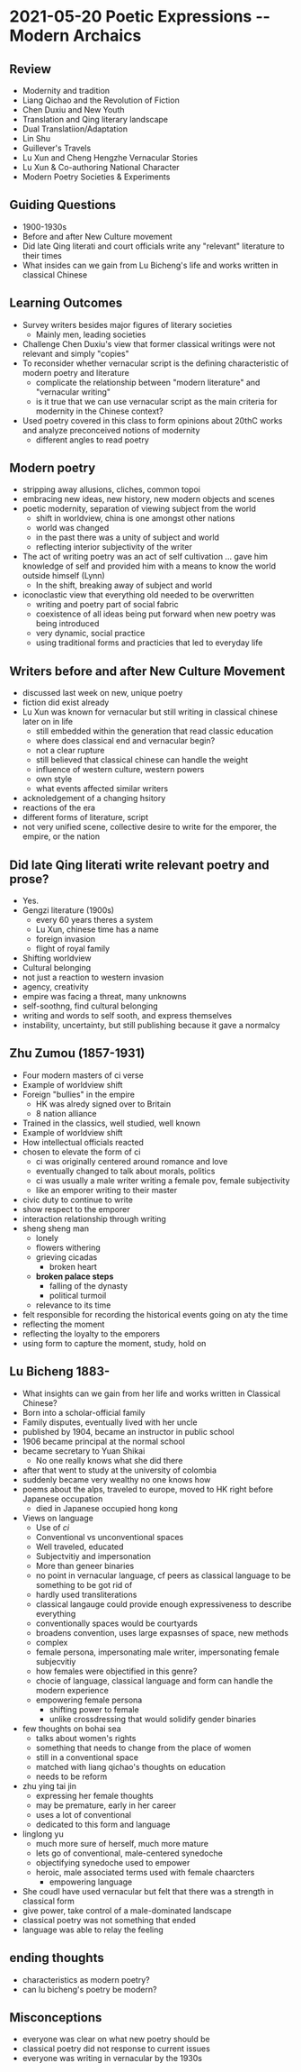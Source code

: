 # 2021-05-20 Poetic Expressions -- Modern Archaics

## Review

* Modernity and tradition
* Liang Qichao and the Revolution of Fiction
* Chen Duxiu and New Youth
* Translation and Qing literary landscape
* Dual Translatiion/Adaptation
* Lin Shu
* Guillever's Travels
* Lu Xun and Cheng Hengzhe Vernacular Stories
* Lu Xun & Co-authoring National Character
* Modern Poetry Societies & Experiments

## Guiding Questions
* 1900-1930s
* Before and after New Culture movement
* Did late Qing literati and court officials write any "relevant" literature to their times
* What insides can we gain from Lu Bicheng's life and works written in classical Chinese
## Learning Outcomes
* Survey writers besides major figures of literary societies
  * Mainly men, leading societies
* Challenge Chen Duxiu's view that former classical writings were not relevant and simply "copies"
* To reconsider whether vernacular script is the defining characteristic of modern poetry and literature
  * complicate the relationship between "modern literature" and "vernacular writing"
  * is it true that we can use vernacular script as the main criteria for modernity in the Chinese context?
* Used poetry covered in this class to form opinions about 20thC works and analyze preconceived notions of modernity
    * different angles to read poetry
  
## Modern poetry
* stripping away allusions, cliches, common topoi
* embracing new ideas, new history, new modern objects and scenes
* poetic modernity, separation of viewing subject from the world
  * shift in worldview, china is one amongst other nations
  * world was changed
  * in the past there was a unity of subject and world
  * reflecting interior subjectivity of the writer
* The act of writing poetry was an act of self cultivation ... gave him knowledge of self and provided him with a means to know the world outside himself (Lynn)
  * In the shift, breaking away of subject and world
* iconoclastic view that everything old needed to be overwritten 
  * writing and poetry part of social fabric
  * coexistence of all ideas being put forward when new poetry was being introduced
  * very dynamic, social practice
  * using traditional forms and practicies that led to everyday life
## Writers before and after New Culture Movement
* discussed last week on new, unique poetry
* fiction did exist already
* Lu Xun was known for vernacular but still writing in classical chinese later on in life
  * still embedded within the generation that read classic education
  * where does classical end and vernacular begin?
  * not a clear rupture
  * still believed that classical chinese can handle the weight
  * influence of western culture, western powers
  * own style
  * what events affected similar writers
* acknoledgement of a changing hsitory
* reactions of the era
* different forms of literature, script
* not very unified scene, collective desire to write for the emporer, the empire, or the nation
## Did late Qing literati write relevant poetry and prose?
* Yes.
* Gengzi literature (1900s)
  * every 60 years theres a system
  * Lu Xun, chinese time has a name  
  * foreign invasion
  * flight of royal family
* Shifting worldview
* Cultural belonging
* not just a reaction to western invasion
* agency, creativity
* empire was facing a threat, many unknowns
* self-soothng, find cultural belonging
* writing and words to self sooth, and express themselves
* instability, uncertainty, but still publishing because it gave a normalcy

## Zhu Zumou (1857-1931)
* Four modern masters of ci verse
* Example of worldview shift
* Foreign "bullies" in the empire
  * HK was alredy signed over to Britain
  * 8 nation alliance
* Trained in the classics, well studied, well known
* Example of worldview shift
* How intellectual officials reacted
* chosen to elevate the form of ci
  * ci was originally centered around romance and love
  * eventually changed to talk about morals, politics
  * ci was usually a male writer writing a female pov, female subjectivity
  * like an emporer writing to their master
* civic duty to continue to write
* show respect to the emporer
* interaction relationship through writing
* sheng sheng man
  * lonely
  * flowers withering
  * grieving cicadas
    * broken heart
  * **broken palace steps**
    * falling of the dynasty
    * political turmoil
  * relevance to its time
* felt responsible for recording the historical events going on aty the time
* reflecting the moment
* reflecting the loyalty to the emporers
* using form to capture the moment, study, hold on


## Lu Bicheng 1883-

* What insights can we gain from her life and works written in Classical Chinese?
* Born into a scholar-official family
* Family disputes, eventually lived with her uncle
* published by 1904, became an instructor in public school
* 1906 became principal at the normal school
* became secretary to Yuan Shikai
  * No one really knows what she did there
* after that went to study at the university of colombia
* suddenly became very wealthy no one knows how
* poems about the alps, traveled to europe, moved to HK right before Japanese occupation
  * died in Japanese occupied hong kong
* Views on language
  * Use of *ci*
  * Conventional vs unconventional spaces
  * Well traveled, educated
  * Subjectvitiy and impersonation
  * More than geneer binaries
  * no point in vernacular language, cf peers as classical language to be something to be got rid of
  * hardly used transliterations
  * classical langauge could provide enough expressiveness to describe everything
  * conventionally spaces would be courtyards
  * broadens convention, uses large expasnses of space, new methods
  * complex
  * female persona, impersonating male writer, impersonating female subjecvitiy
  * how females were objectified in this genre?
  * chocie of language, classical language and form can handle the modern experience
  * empowering female persona
    * shifting power to female
    * unlike crossdressing that would solidify gender binaries
* few thoughts on bohai sea
  * talks about women's rights
  * something that needs to change from the place of women
  * still in a conventional space
  * matched with liang qichao's thoughts on education
  * needs to be reform
* zhu ying tai jin
  * expressing her female thoughts
  * may be premature, early in her career
  * uses a lot of conventional
  * dedicated to this form and language
* linglong yu
  * much more sure of herself, much more mature
  * lets go of conventional, male-centered synedoche
  * objectifying synedoche used to empower 
  * heroic, male associated terms used with female chaarcters
    * empowering language
* She coudl have used vernacular but felt that there was a strength in classical form
* give power, take control of a male-dominated landscape
* classical poetry was not something that ended 
* language was able to relay the feeling
## ending thoughts
* characteristics as modern poetry?
* can lu bicheng's poetry be modern? 
## Misconceptions
* everyone was clear on what new poetry should be
* classical poetry did not response to current issues
* everyone was writing in vernacular by the 1930s
